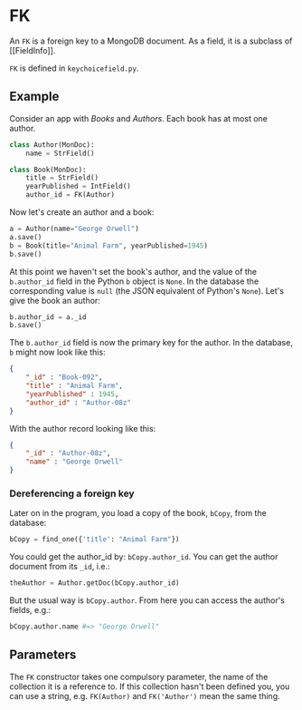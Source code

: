 # FK

An `FK` is a foreign key to a MongoDB document. As a field, it is a subclass of [[FieldInfo]].

`FK` is defined in `keychoicefield.py`.

## Example

Consider an app with *Books* and *Authors*. Each book has at most one author. 

```py
class Author(MonDoc):
    name = StrField()

class Book(MonDoc):
    title = StrField()
    yearPublished = IntField()
    author_id = FK(Author)
```    

Now let's create an author and a book:
```py
a = Author(name="George Orwell")
a.save()
b = Book(title="Animal Farm", yearPublished=1945)
b.save()
```

At this point we haven't set the book's author, and the value of the `b.author_id` field in the Python `b` object is `None`. In the database the corresponding value is `null` (the JSON equivalent of Python's `None`). Let's give the book an author:
```py
b.author_id = a._id
b.save()
```
The `b.author_id` field is now the primary key for the author. In the database, `b` might now look like this:
```json
{
    "_id" : "Book-092",
    "title" : "Animal Farm",
    "yearPublished" : 1945,
    "author_id" : "Author-08z"
}
```
With the author record looking like this:
```json
{
    "_id" : "Author-08z",
    "name" : "George Orwell"
}
```

### Dereferencing a foreign key

Later on in the program, you load a copy of the book, `bCopy`, from the database:
```py
bCopy = find_one({'title': "Animal Farm"})
```
You could get the author_id by: `bCopy.author_id`. You can get the author document from its `_id`, i.e.:
```py
theAuthor = Author.getDoc(bCopy.author_id)
```
But the usual way is `bCopy.author`. From here you can access the author's fields, e.g.:
```py
bCopy.author.name #=> "George Orwell"
```

## Parameters

The `FK` constructor takes one compulsory parameter, the name of the collection it is a reference to. If this collection hasn't been defined you, you can use a string, e.g. `FK(Author)` and `FK('Author')` mean the same thing.
